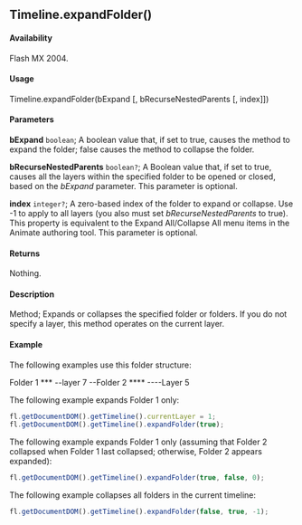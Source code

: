 ## Timeline.expandFolder()

#### Availability

Flash MX 2004.

#### Usage

Timeline.expandFolder(bExpand \[, bRecurseNestedParents \[, index\]\])

#### Parameters

**bExpand** `boolean`; A boolean value that, if set to true, causes the method to expand the folder; false causes the method to collapse the folder.

**bRecurseNestedParents** `boolean?`; A Boolean value that, if set to true, causes all the layers within the specified folder to be opened or closed, based on the *bExpand* parameter. This parameter is optional.

**index** `integer?`; A zero-based index of the folder to expand or collapse. Use -1 to apply to all layers (you also must set *bRecurseNestedParents* to true). This property is equivalent to the Expand All/Collapse All menu items in the Animate authoring tool. This parameter is optional.

#### Returns

Nothing.

#### Description

Method; Expands or collapses the specified folder or folders. If you do not specify a layer, this method operates on the current layer.

#### Example

The following examples use this folder structure:

Folder 1 ***
--layer 7
--Folder 2 ****
----Layer 5

The following example expands Folder 1 only:

```javascript
fl.getDocumentDOM().getTimeline().currentLayer = 1;
fl.getDocumentDOM().getTimeline().expandFolder(true);
```

The following example expands Folder 1 only (assuming that Folder 2 collapsed when Folder 1 last collapsed;
otherwise, Folder 2 appears expanded):

```javascript
fl.getDocumentDOM().getTimeline().expandFolder(true, false, 0);
```

The following example collapses all folders in the current timeline:

```javascript
fl.getDocumentDOM().getTimeline().expandFolder(false, true, -1);
```
